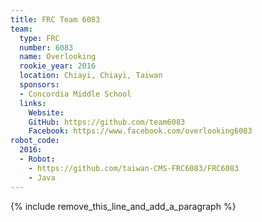 ```yaml
---
title: FRC Team 6083
team:
  type: FRC
  number: 6083
  name: Overlooking
  rookie_year: 2016
  location: Chiayi, Chiayi, Taiwan
  sponsors:
  - Concordia Middle School
  links:
    Website:
    GitHub: https://github.com/team6083
    Facebook: https://www.facebook.com/overlooking6083
robot_code:
  2016:
  - Robot:
    - https://github.com/taiwan-CMS-FRC6083/FRC6083
    - Java
---
```


{% include remove_this_line_and_add_a_paragraph %}